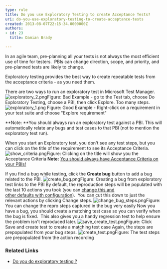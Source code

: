 ```yaml
---
type: rule
title: Do you use Exploratory Testing to create Acceptance Tests?
uri: do-you-use-exploratory-testing-to-create-acceptance-tests
created: 2013-08-07T22:15:34.0000000Z
authors:
- id: 23
  title: Damian Brady

---
```


 In an agile team, pre-planning all your tests is not always the most efficient use of time for testers.  PBIs can change direction, scope, and priority, and pre-planned tests are likely to change.



Exploratory testing provides the best way to create repeatable tests from the acceptance criteria - as you need them.​
 
There are two ways to run an exploratory test in Microsoft Test Manager.
![exploratory_2.png](/PublishingImages/exploratory_2.png)Figure: Bad Example - go to the Test tab, choose Do Exploratory Testing, choose a PBI, then click Explore. Too many steps.![exploratory_1.png](/PublishingImages/exploratory_1.png)
Figure: Good Example - Right-click on a requirement in your test suite and choose "Explore requirement"

**Note: **You should always run an exploratory test against a PBI. This will automatically relate any bugs and test cases to that PBI (not to mention the exploratory test run).

When you start an Exploratory test, you don't see any test steps, but you can click on the title of the requirement to see its Acceptance Criteria.
![show_criteria.png](/PublishingImages/show_criteria.png)Figure: Clicking on the title will show you the Acceptance Criteria
**Note:** [You should always have Acceptance Criteria on your PBIs!](/Pages/Do-Your-User-Stories-Include-Acceptance-Criteria.aspx)

If you find a bug while testing, click the **Create bug** button to add a bug related to the PBI.
![create_bug.png](/PublishingImages/create_bug.png)Figure: Creating a bug from exploratory test links to the PBI
By default, the reproduction steps will be populated with the last 10 actions you took (you can [change this and other defaults with configuration](http&#58;//geekswithblogs.net/TarunArora/archive/2011/12/14/mtm-11-configuration-settings-amp-customization.aspx)).  You can cut this down to just the relevant actions by clicking Change steps.
![change_bug_steps.png](/PublishingImages/change_bug_steps.png)Figure: You can change the repro steps captured in the bug very easily
Now you have a bug, you should create a matching test case so you can verify when the bug is fixed.  This also gives you a handy regression test to help ensure the problem isn't reproduced later.
![save_create_test.png](/PublishingImages/save_create_test.png)Figure: Click Save and create test to create a matching test case
Again, the steps are prepopulated from your bug steps.
![create_test.png](/PublishingImages/create_test.png)Figure: The test steps are prepopulated from the action recording
### Related Links


- ​[Do you do exploratory testing ?](/_layouts/15/FIXUPREDIRECT.ASPX?WebId=3dfc0e07-e23a-4cbb-aac2-e778b71166a2&amp;TermSetId=07da3ddf-0924-4cd2-a6d4-a4809ae20160&amp;TermId=14be0d02-79ad-4286-8b78-4f28b0ed4eea)



